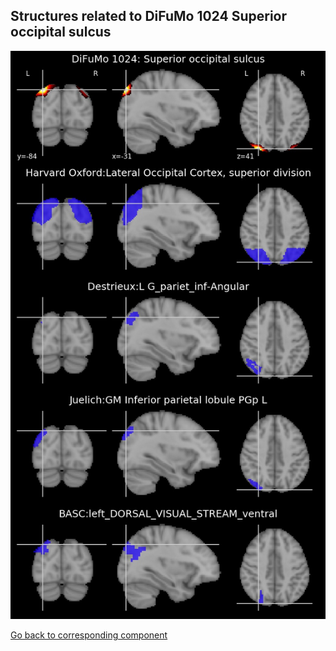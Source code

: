 


## Structures related to DiFuMo 1024 Superior occipital sulcus

![805](805.jpg "Structures related to DiFuMo 1024 Superior occipital sulcus")

[Go back to corresponding component](https://parietal-inria.github.io/DiFuMo/1024/html/805.html)